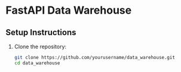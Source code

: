 # FastAPI Data Warehouse

## Setup Instructions

1. Clone the repository:
   ```bash
   git clone https://github.com/yourusername/data_warehouse.git
   cd data_warehouse
